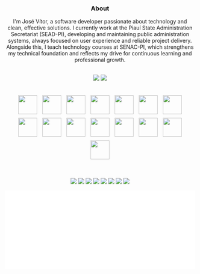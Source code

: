 <div align="center">
  
  ### About
  
I'm José Vítor, a software developer passionate about technology and clean, effective solutions. I currently work at the Piauí State Administration Secretariat (SEAD-PI), developing and maintaining public administration systems, always focused on user experience and reliable project delivery.
Alongside this, I teach technology courses at SENAC-PI, which strengthens my technical foundation and reflects my drive for continuous learning and professional growth.

</div>

<br>

<div align="center">
  
  <img src="https://github-readme-stats.vercel.app/api?username=ezezz7&show_icons=true&theme=transparent&hide_border=true&title_color=FFFFFF" height="180px"/>
  
  <img src="https://github-readme-stats.vercel.app/api/top-langs/?username=ezezz7&layout=compact&theme=transparent&hide_border=true&title_color=FFFFFF" height="180px"/>

</div>
    
<br>  
  
<p align="center">
  <img src="https://skillicons.dev/icons?i=js" width="50" height="50" style="margin: 5px;">
  <img src="https://skillicons.dev/icons?i=ts" width="50" height="50" style="margin: 5px;">
  <img src="https://skillicons.dev/icons?i=html" width="50" height="50" style="margin: 5px;">
  <img src="https://skillicons.dev/icons?i=css" width="50" height="50" style="margin: 5px;">
  <img src="https://skillicons.dev/icons?i=python" width="50" height="50" style="margin: 5px;">
  <img src="https://skillicons.dev/icons?i=react" width="50" height="50" style="margin: 5px;">
  <img src="https://skillicons.dev/icons?i=postgres" width="50" height="50" style="margin: 5px;">
  <img src="https://skillicons.dev/icons?i=nodejs" width="50" height="50" style="margin: 5px;">
  <img src="https://skillicons.dev/icons?i=express" width="50" height="50" style="margin: 5px;">
  <img src="https://skillicons.dev/icons?i=nextjs" width="50" height="50" style="margin: 5px;">
  <img src="https://skillicons.dev/icons?i=bootstrap" width="50" height="50" style="margin: 5px;">
  <img src="https://skillicons.dev/icons?i=php" width="50" height="50" style="margin: 5px;">
  <img src="https://skillicons.dev/icons?i=prisma" width="50" height="50" style="margin: 5px;">
  <img src="https://skillicons.dev/icons?i=adonis" width="50" height="50" style="margin: 5px;">
  <img src="https://skillicons.dev/icons?i=nestjs" width="50" height="50" style="margin: 5px;">
</p>

<br>
  
<p align="center">
    <img src="https://img.shields.io/badge/VSCode-007ACC?style=for-the-badge&logo=visualstudiocode&logoColor=white" />
    <img src="https://img.shields.io/badge/Docker-2496ED?style=for-the-badge&logo=docker&logoColor=white" />
    <img src="https://img.shields.io/badge/Insomnia-4000BF?style=for-the-badge&logo=insomnia&logoColor=white" />
    <img src="https://img.shields.io/badge/Windows-0078D6?style=for-the-badge&logo=windows&logoColor=white" />
    <img src="https://img.shields.io/badge/Git-F05032?style=for-the-badge&logo=git&logoColor=white" />
    <img src="https://img.shields.io/badge/Trello-0052CC?style=for-the-badge&logo=trello&logoColor=white" />
    <img src="https://img.shields.io/badge/MySQL-4479A1?style=for-the-badge&logo=mysql&logoColor=white" />
    <img src="https://img.shields.io/badge/Figma-F24E1E?style=for-the-badge&logo=figma&logoColor=white" />
</p>

<div align="center">
  <img src="https://github.com/ezezz7/metrics/blob/main/github-metrics.svg" alt="Calendário de Contribuições">
</div>
